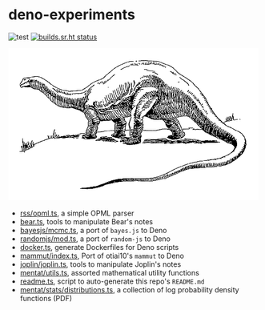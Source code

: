 # deno-experiments

![test](https://github.com/ruivieira/deno-experiments/workflows/test/badge.svg) [![builds.sr.ht status](https://builds.sr.ht/~ruivieira/deno-experiments/.build.yml.svg)](https://builds.sr.ht/~ruivieira/deno-experiments/.build.yml?)

![Brontosaurus!](docs/brontosaurus.png)

* [rss/opml.ts](rss/opml.ts), a simple OPML parser
* [bear.ts](bear.ts), tools to manipulate Bear's notes
* [bayesjs/mcmc.ts](bayesjs/mcmc.ts), a port of `bayes.js` to Deno
* [randomjs/mod.ts](randomjs/mod.ts), a port of `random-js` to Deno
* [docker.ts](docker.ts), generate Dockerfiles for Deno scripts
* [mammut/index.ts](mammut/index.ts), Port of otiai10's `mammut` to Deno
* [joplin/joplin.ts](joplin/joplin.ts), tools to manipulate Joplin's notes
* [mentat/utils.ts](mentat/utils.ts), assorted mathematical utility functions
* [readme.ts](readme.ts), script to auto-generate this repo's `README.md`
* [mentat/stats/distributions.ts](mentat/stats/distributions.ts), a collection of log probability density functions (PDF)
